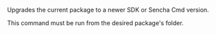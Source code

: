 Upgrades the current package to a newer SDK or Sencha Cmd version.

This command must be run from the desired package's folder.
